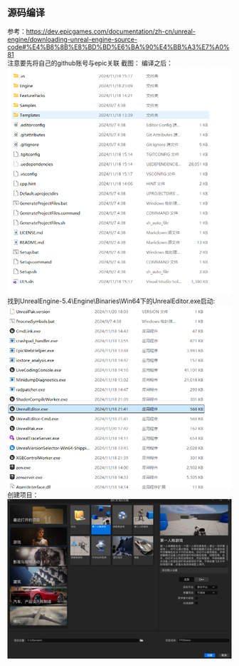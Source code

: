 ## 源码编译
参考：https://dev.epicgames.com/documentation/zh-cn/unreal-engine/downloading-unreal-engine-source-code#%E4%B8%8B%E8%BD%BD%E6%BA%90%E4%BB%A3%E7%A0%81  
注意要先将自己的github账号与epic关联
截图：
编译之后：
![alt text](image.png)
找到UnrealEngine-5.4\Engine\Binaries\Win64下的UnrealEditor.exe启动:
![alt text](image-1.png)
创建项目：
![alt text](image-2.png)